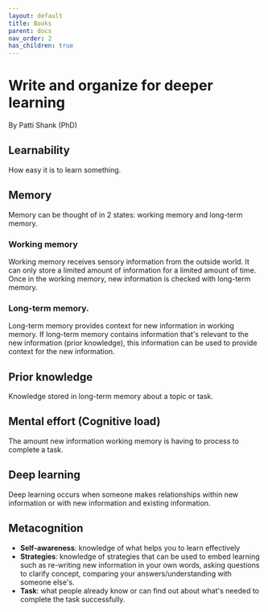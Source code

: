 ```yaml
---
layout: default
title: Books
parent: docs
nav_order: 2
has_children: true
---
```




# Write and organize for deeper learning 
By Patti Shank (PhD)

## Learnability
How easy it is to learn something.

## Memory
Memory can be thought of in 2 states: working memory and long-term memory.

### Working memory
Working memory receives sensory information from the outside world. It can only store a limited amount of information for a limited amount of time. Once in the working memory, new information is checked with long-term memory.

### Long-term memory.
Long-term memory provides context for new information in working memory. If long-term memory contains information that's relevant to the new information (prior knowledge), this information can be used to provide context for the new information. 

## Prior knowledge
Knowledge stored in long-term memory about a topic or task.

## Mental effort  (Cognitive load)
The amount new information working memory is having to process to complete a task.

## Deep learning
Deep learning occurs when someone makes relationships within new information or with new information and existing information.

## Metacognition
- **Self-awareness**: knowledge of what helps you to learn effectively
- **Strategies**: knowledge of strategies that can be used to embed learning such as re-writing new information in your own words, asking questions to clarify concept, comparing your answers/understanding with someone else's.
- **Task**: what people already know or can find out about what's needed to complete the task successfully.
